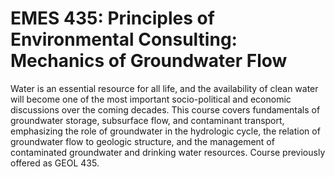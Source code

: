 # EMES 435: Principles of Environmental Consulting: Mechanics of Groundwater Flow

Water is an essential resource for all life, and the availability of clean water will become one of the most important socio-political and economic discussions over the coming decades. This course covers fundamentals of groundwater storage, subsurface flow, and contaminant transport, emphasizing the role of groundwater in the hydrologic cycle, the relation of groundwater flow to geologic structure, and the management of contaminated groundwater and drinking water resources. Course previously offered as GEOL 435.